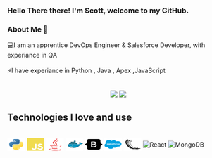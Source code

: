 ### Hello There there! I'm Scott, welcome to my GitHub. 

### About Me 🚀
💻I am an apprentice DevOps Engineer & Salesforce Developer, with experiance in QA</br></br>
⚡I have experiance in Python , Java , Apex ,JavaScript </br></br>

<div align="center">
<img height="180em" src="https://github-readme-stats.vercel.app/api?username=scottamass&show_icons=true&theme=gradient&include_all_commits=true&count_private=true"/>
<img height="180em" src="https://github-readme-stats.vercel.app/api/top-langs/?username=scottamass&layout=compact&langs_count=7&theme=gradient"/>
</div>

  
  
 ## Technologies I love and use 
 <div style="display: inline_block"><br>
    <img align="center" alt="Python" height="30" width="40" src="https://raw.githubusercontent.com/devicons/devicon/1119b9f84c0290e0f0b38982099a2bd027a48bf1/icons/python/python-original.svg">
  <img align="center" alt="js" height="30" width="40" src="https://raw.githubusercontent.com/devicons/devicon/master/icons/javascript/javascript-plain.svg">
  <img align="center" alt="Java" height="30" width="40" src="https://raw.githubusercontent.com/devicons/devicon/master/icons/java/java-plain.svg">
  
  <img align="center" alt="Docker" height="30" width="40" src="https://raw.githubusercontent.com/devicons/devicon/master/icons/docker/docker-original.svg">
  <img align="center" alt="Bootstrap" height="30" width="40" src="https://raw.githubusercontent.com/devicons/devicon/1119b9f84c0290e0f0b38982099a2bd027a48bf1/icons/bootstrap/bootstrap-plain.svg">
  <img align="center" alt="Salesforce (Apex)" height="30" width="40" src="https://raw.githubusercontent.com/devicons/devicon/1119b9f84c0290e0f0b38982099a2bd027a48bf1/icons/salesforce/salesforce-plain.svg">
    <img align="center" alt="Flask" height="30" width="40" src="https://raw.githubusercontent.com/devicons/devicon/1119b9f84c0290e0f0b38982099a2bd027a48bf1/icons/flask/flask-original.svg">
  
 <img align="center" alt="React" height="30" width="40"  src="https://cdn.jsdelivr.net/gh/devicons/devicon/icons/react/react-original.svg" >
  
 <img align="center" alt="MongoDB" height="30" width="40" src="https://cdn.jsdelivr.net/gh/devicons/devicon/icons/mongodb/mongodb-original-wordmark.svg" >
          
          
  



  
  
                                                              
</div>



